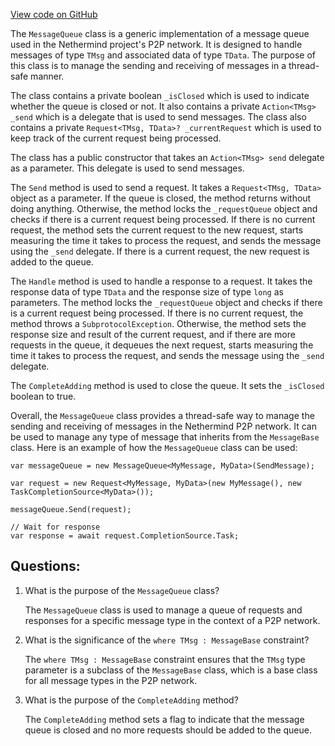 [View code on GitHub](https://github.com/nethermindeth/nethermind/Nethermind.Network/P2P/MessageQueue.cs)

The `MessageQueue` class is a generic implementation of a message queue used in the Nethermind project's P2P network. It is designed to handle messages of type `TMsg` and associated data of type `TData`. The purpose of this class is to manage the sending and receiving of messages in a thread-safe manner.

The class contains a private boolean `_isClosed` which is used to indicate whether the queue is closed or not. It also contains a private `Action<TMsg> _send` which is a delegate that is used to send messages. The class also contains a private `Request<TMsg, TData>? _currentRequest` which is used to keep track of the current request being processed.

The class has a public constructor that takes an `Action<TMsg> send` delegate as a parameter. This delegate is used to send messages.

The `Send` method is used to send a request. It takes a `Request<TMsg, TData>` object as a parameter. If the queue is closed, the method returns without doing anything. Otherwise, the method locks the `_requestQueue` object and checks if there is a current request being processed. If there is no current request, the method sets the current request to the new request, starts measuring the time it takes to process the request, and sends the message using the `_send` delegate. If there is a current request, the new request is added to the queue.

The `Handle` method is used to handle a response to a request. It takes the response data of type `TData` and the response size of type `long` as parameters. The method locks the `_requestQueue` object and checks if there is a current request being processed. If there is no current request, the method throws a `SubprotocolException`. Otherwise, the method sets the response size and result of the current request, and if there are more requests in the queue, it dequeues the next request, starts measuring the time it takes to process the request, and sends the message using the `_send` delegate.

The `CompleteAdding` method is used to close the queue. It sets the `_isClosed` boolean to true.

Overall, the `MessageQueue` class provides a thread-safe way to manage the sending and receiving of messages in the Nethermind P2P network. It can be used to manage any type of message that inherits from the `MessageBase` class. Here is an example of how the `MessageQueue` class can be used:

```
var messageQueue = new MessageQueue<MyMessage, MyData>(SendMessage);

var request = new Request<MyMessage, MyData>(new MyMessage(), new TaskCompletionSource<MyData>());

messageQueue.Send(request);

// Wait for response
var response = await request.CompletionSource.Task;
```
## Questions: 
 1. What is the purpose of the `MessageQueue` class?
    
    The `MessageQueue` class is used to manage a queue of requests and responses for a specific message type in the context of a P2P network.

2. What is the significance of the `where TMsg : MessageBase` constraint?
    
    The `where TMsg : MessageBase` constraint ensures that the `TMsg` type parameter is a subclass of the `MessageBase` class, which is a base class for all message types in the P2P network.

3. What is the purpose of the `CompleteAdding` method?
    
    The `CompleteAdding` method sets a flag to indicate that the message queue is closed and no more requests should be added to the queue.